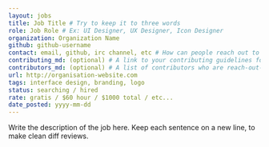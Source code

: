```yaml
---
layout: jobs
title: Job Title # Try to keep it to three words
role: Job Role # Ex: UI Designer, UX Designer, Icon Designer
organization: Organization Name
github: github-username
contact: email, github, irc channel, etc # How can people reach out to you?
contributing_md: (optional) # A link to your contributing guidelines for newcomers
contributors_md: (optional) # A list of contributors who are reach-out-able.
url: http://organisation-website.com
tags: interface design, branding, logo
status: searching / hired
rate: gratis / $60 hour / $1000 total / etc...
date_posted: yyyy-mm-dd
---
```


Write the description of the job here. 
Keep each sentence on a new line, to make clean diff reviews.
